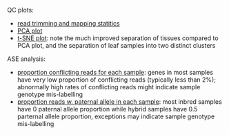 QC plots:

- [read trimming and mapping statitics](/data/41_qc/01.readmapping.pdf)
- [PCA plot](/data/41_qc/12.pca.pdf)
- [t-SNE plot](/data/41_qc/12.tsne.pdf): note the much improved separation of tissues compared to PCA plot, and the separation of leaf samples into two distinct clusters

ASE analysis:
- [proportion conflicting reads for each sample](/data/41_qc/15.ase.pcft.pdf): genes in most samples have very low proportion of conflicting reads (typically less than 2%); abnormally high rates of conflicting reads might indicate sample genotype mis-labelling
- [proportion reads w. paternal allele in each sample](/data/41_qc/15.ase.pref.pdf): most inbred samples have 0 paternal allele proportion while hybrid samples have 0.5 parternal allele proportion, exceptions may indicate sample genotype mis-labelling